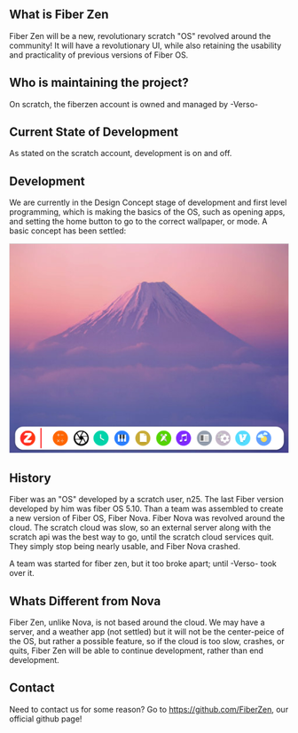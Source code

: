 
## What is Fiber Zen
Fiber Zen will be a new, revolutionary scratch "OS" revolved around the community! It will have a revolutionary UI, while also retaining the usability and practicality of previous versions of Fiber OS.


## Who is maintaining the project?
On scratch, the fiberzen account is owned and managed by -Verso-

## Current State of Development
As stated on the scratch account, development is on and off.

## Development
We are currently in the Design Concept stage of development and first level programming, which is making the basics of the OS, such as opening apps, and setting the home button to go to the correct wallpaper, or mode. A basic concept has been settled:
<br/>

![PossibleHomeScreen](/img_2.png)

## History
Fiber was an "OS" developed by a scratch user, n25. The last Fiber version developed by him was fiber OS 5.10. Than a team was assembled to create a new version of Fiber OS, Fiber Nova. Fiber Nova was revolved around the cloud. The scratch cloud was slow, so an external server along with the scratch api was the best way to go, until the scratch cloud services quit. They simply stop being nearly usable, and Fiber Nova crashed. 

A team was started for fiber zen, but it too broke apart; until -Verso- took over it.


## Whats Different from Nova
Fiber Zen, unlike Nova, is not based around the cloud. We may have a server, and a weather app (not settled) but it will not be the center-peice of the OS, but rather a possible feature, so if the cloud is too slow, crashes, or quits, Fiber Zen will be able to continue development, rather than end development.


## Contact
Need to contact us for some reason? Go to https://github.com/FiberZen, our official github page!
